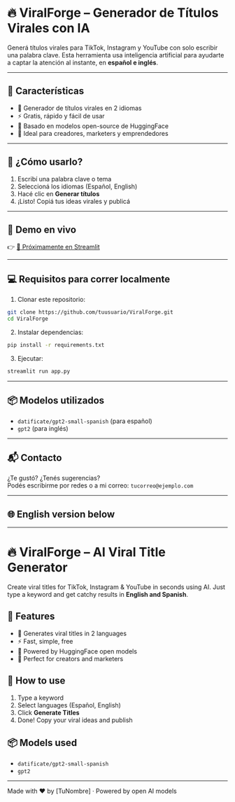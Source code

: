 # 🔥 ViralForge – Generador de Títulos Virales con IA

Generá títulos virales para TikTok, Instagram y YouTube con solo escribir una palabra clave. Esta herramienta usa inteligencia artificial para ayudarte a captar la atención al instante, en **español e inglés**.

---

## 🌟 Características

- 🎯 Generador de títulos virales en 2 idiomas
- ⚡ Gratis, rápido y fácil de usar
- 🤖 Basado en modelos open-source de HuggingFace
- 🧠 Ideal para creadores, marketers y emprendedores

---

## 🚀 ¿Cómo usarlo?

1. Escribí una palabra clave o tema
2. Seleccioná los idiomas (Español, English)
3. Hacé clic en **Generar títulos**
4. ¡Listo! Copiá tus ideas virales y publicá

---

## 🧪 Demo en vivo

👉 [🔗 Próximamente en Streamlit](#)

---

## 💻 Requisitos para correr localmente

1. Clonar este repositorio:
```bash
git clone https://github.com/tuusuario/ViralForge.git
cd ViralForge
```

2. Instalar dependencias:
```bash
pip install -r requirements.txt
```

3. Ejecutar:
```bash
streamlit run app.py
```

---

## 📦 Modelos utilizados

- `datificate/gpt2-small-spanish` (para español)
- `gpt2` (para inglés)

---

## 📬 Contacto

¿Te gustó? ¿Tenés sugerencias?  
Podés escribirme por redes o a mi correo: `tucorreo@ejemplo.com`

---

## 🌐 English version below

---

# 🔥 ViralForge – AI Viral Title Generator

Create viral titles for TikTok, Instagram & YouTube in seconds using AI. Just type a keyword and get catchy results in **English and Spanish**.

## 🌟 Features

- 🎯 Generates viral titles in 2 languages
- ⚡ Fast, simple, free
- 🤖 Powered by HuggingFace open models
- 🧠 Perfect for creators and marketers

## 🚀 How to use

1. Type a keyword
2. Select languages (Español, English)
3. Click **Generate Titles**
4. Done! Copy your viral ideas and publish

## 📦 Models used

- `datificate/gpt2-small-spanish`
- `gpt2`

---

Made with ❤️ by [TuNombre] · Powered by open AI models
